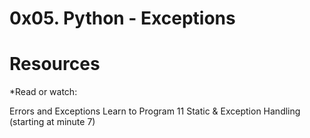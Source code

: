# 0x05. Python - Exceptions

# Resources
*Read or watch:

Errors and Exceptions
Learn to Program 11 Static & Exception Handling (starting at minute 7)

